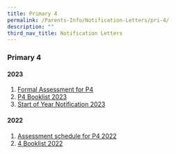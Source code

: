```yaml
---
title: Primary 4
permalink: /Parents-Info/Notification-Letters/pri-4/
description: ""
third_nav_title: Notification Letters
---
```

### Primary 4

#### 2023
1. [Formal Assessment for P4](/files/2023/T1/2023%20Formal%20Assessment%20for%20P4%20(Parent%20notification).pdf)
2. [P4 Booklist 2023](/files/2023/P4%202023%20BOOKLIST.pdf)
3. [Start of Year Notification 2023](/files/2023/T1/2023%20Start%20of%20Year%20Notification_FINAL%20v2.pdf)

#### 2022
1. [Assessment schedule for P4 2022](/files/Assessment%20schedule%20for%20P4%202022.pdf)
2. [4 Booklist 2022](/files/P4%20Booklist%202022.pdf)